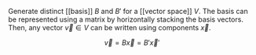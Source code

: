 Generate distinct [[basis]] $B$ and $B'$ for a [[vector space]] $V$. The basis can be represented using a matrix by horizontally stacking the basis vectors. Then, any vector $\vec{v} \in V$ can be written using components $\vec{x}$.

$$
\vec{v} = B\vec{x} = B'\vec{x}'
$$